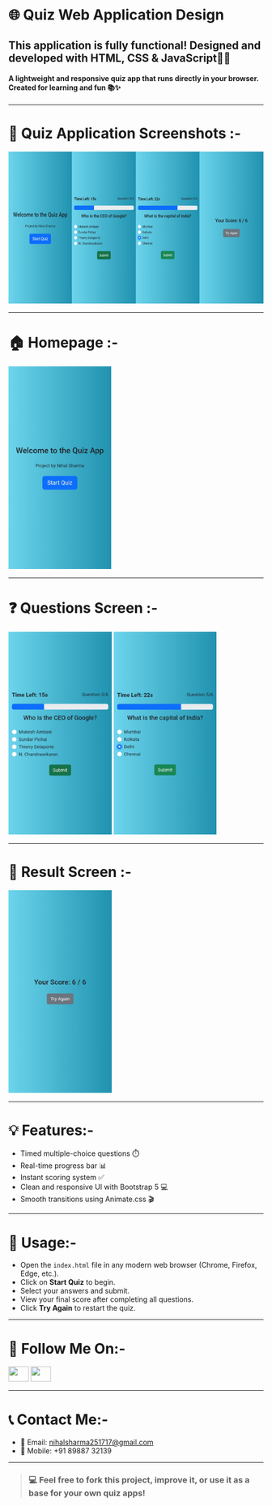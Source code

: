 # 🌐 Quiz Web Application Design
## This application is fully functional! Designed and developed with HTML, CSS & JavaScript🧑‍💻
#### A lightweight and responsive quiz app that runs directly in your browser. Created for learning and fun 📚✨

---

# 🎯 Quiz Application Screenshots :-
<img src="./PRJ ScrnShts/MERGED.png" height="300em">

---

# 🏠 Homepage :-
<img src="./PRJ ScrnShts/HOMEPAGE.jpg" height="400em">

---

# ❓ Questions Screen :-
<img src="./PRJ ScrnShts/QSS1.jpg" height="400em">
<img src="./PRJ ScrnShts/QSS2.jpg" height="400em">

---

# 🏁 Result Screen :-
<img src="./PRJ ScrnShts/RESULT.jpg" height="400em">

---

# 💡 Features:-

- Timed multiple-choice questions ⏱️  
- Real-time progress bar 📊  
- Instant scoring system ✅  
- Clean and responsive UI with Bootstrap 5 💻  
- Smooth transitions using Animate.css 🎬  

---

# 📱 Usage:-

* Open the `index.html` file in any modern web browser (Chrome, Firefox, Edge, etc.).
* Click on **Start Quiz** to begin.
* Select your answers and submit.
* View your final score after completing all questions.
* Click **Try Again** to restart the quiz.

---

# 📲 Follow Me On:-
<p align="left">
<a href="https://www.linkedin.com/in/nihal-sharma-sh/" target="_blank"><img src="https://raw.githubusercontent.com/rahuldkjain/github-profile-readme-generator/master/src/images/icons/Social/linked-in-alt.svg" height="30" width="40" /></a>
<a href="https://www.instagram.com/nihall_sharma/" target="_blank"><img src="https://raw.githubusercontent.com/rahuldkjain/github-profile-readme-generator/master/src/images/icons/Social/instagram.svg" height="30" width="40" /></a>
</p>

---

# 📞 Contact Me:-
* 📧 Email: nihalsharma251717@gmail.com
* 📱 Mobile: +91 89887 32139

---

> ### 💻 Feel free to fork this project, improve it, or use it as a base for your own quiz apps!
